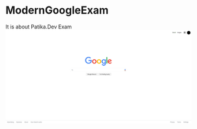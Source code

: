 # ModernGoogleExam
It is about Patika.Dev Exam <br>
![screenshot](https://github.com/coddernordic/ModernGoogleExam/blob/main/images/screenshot.png)
